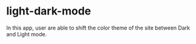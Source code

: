 # light-dark-mode

In this app, user are able to shift the color theme of the site between Dark and Light mode.
